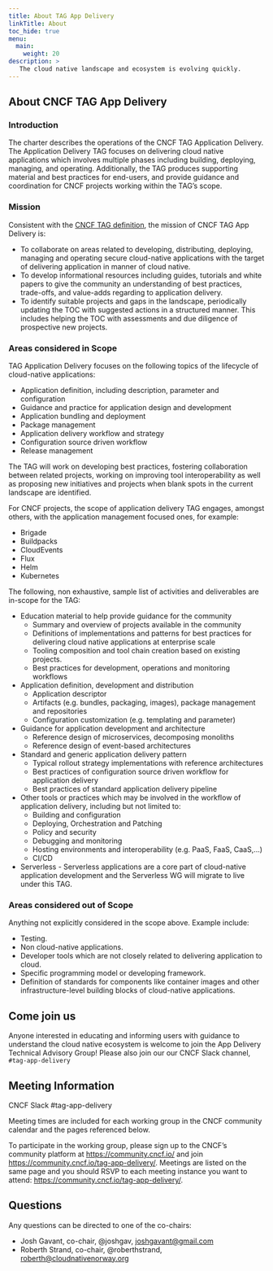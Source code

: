 ```yaml
---
title: About TAG App Delivery
linkTitle: About
toc_hide: true
menu:
  main:
    weight: 20
description: >
   The cloud native landscape and ecosystem is evolving quickly.
---
```


## About CNCF TAG App Delivery

### **Introduction**

The charter describes the operations of the CNCF TAG Application Delivery. The Application Delivery TAG focuses on delivering cloud native applications which involves multiple phases including building, deploying, managing, and operating. Additionally, the TAG produces supporting material and best practices for end-users, and provide guidance and coordination for CNCF projects working within the TAG’s scope.

### **Mission**

Consistent with the [CNCF TAG definition](https://github.com/cncf/toc/blob/main/tags/cncf-tags.md), the mission of CNCF TAG App Delivery is:

* To collaborate on areas related to developing, distributing, deploying, managing and operating secure cloud-native applications with the target of delivering application in manner of cloud native.
* To develop informational resources including guides, tutorials and white papers to give the community an understanding of best practices, trade-offs, and value-adds regarding to application delivery.
* To identify suitable projects and gaps in the landscape, periodically updating the TOC with suggested actions in a structured manner. This includes helping the TOC with assessments and due diligence of prospective new projects.

### **Areas considered in Scope**

TAG Application Delivery focuses on the following topics of the lifecycle of cloud-native applications:

* Application definition, including description, parameter and configuration
* Guidance and practice for application design and development
* Application bundling and deployment
* Package management
* Application delivery workflow and strategy
* Configuration source driven workflow
* Release management

The TAG will work on developing best practices, fostering collaboration between related projects, working on improving tool interoperability as well as proposing new initiatives and projects when blank spots in the current landscape are identified. 

For CNCF projects, the scope of application delivery TAG engages, amongst others, with the application management focused ones, for example:

* Brigade
* Buildpacks
* CloudEvents
* Flux
* Helm
* Kubernetes

The following, non exhaustive, sample list of activities and deliverables are in-scope for the TAG:

* Education material to help provide guidance for the community
    * Summary and overview of projects available in the community
    * Definitions of implementations and patterns for best practices for delivering cloud native applications at enterprise scale
    * Tooling composition and tool chain creation based on existing projects. 
    * Best practices for development, operations and monitoring workflows
* Application definition, development and distribution
    * Application descriptor
    * Artifacts (e.g. bundles, packaging, images), package management and repositories
    * Configuration customization (e.g. templating and parameter)
* Guidance for application development and architecture
    * Reference design of microservices, decomposing monoliths
    * Reference design of event-based architectures
* Standard and generic application delivery pattern
    * Typical rollout strategy implementations with reference architectures
    * Best practices of configuration source driven workflow for application delivery
    * Best practices of standard application delivery pipeline
* Other tools or practices which may be involved in the workflow of application delivery, including but not limited to:
    * Building and configuration
    * Deploying, Orchestration and Patching
    * Policy and security
    * Debugging and monitoring
    * Hosting environments and interoperability (e.g. PaaS, FaaS, CaaS,...)
    * CI/CD
* Serverless - Serverless applications are a core part of cloud-native application development and the Serverless WG will migrate to live under this TAG.

### **Areas considered out of Scope**

Anything not explicitly considered in the scope above. Example include:

* Testing.
* Non cloud-native applications. 
* Developer tools which are not closely related to delivering application to cloud.
* Specific programming model or developing framework.
* Definition of standards for components like container images and other infrastructure-level building blocks of cloud-native applications. 

## Come join us

Anyone interested in educating and informing users with guidance to understand the cloud native ecosystem is welcome to join the App Delivery Technical Advisory Group! Please also join our our CNCF Slack channel, `#tag-app-delivery`

## Meeting Information 

CNCF Slack #tag-app-delivery

Meeting times are included for each working group in the CNCF community calendar and the pages referenced below.

To participate in the working group, please sign up to the CNCF’s community platform at https://community.cncf.io/ and join https://community.cncf.io/tag-app-delivery/. 
Meetings are listed on the same page and you should RSVP to each meeting instance you want to attend: https://community.cncf.io/tag-app-delivery/.

<!-- [Meeting minutes and agenda](https://docs.google.com/document/d/15aRVtbMT9F472wOv8bBU7Wg893ugXUf-WtP3g9Ob_KY/edit#heading=h.itd3wrdelhab) -->

## Questions

Any questions can be directed to one of the co-chairs: 

* Josh Gavant, co-chair, @joshgav, joshgavant@gmail.com
* Roberth Strand, co-chair, @roberthstrand, roberth@cloudnativenorway.org
